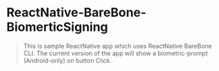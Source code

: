 # ReactNative-BareBone-BiomerticSigning

> This is sample ReactNative app which uses ReactNative BareBone CLI. The current version of the app will show a biometric-prompt (Android-only) on button Click.
